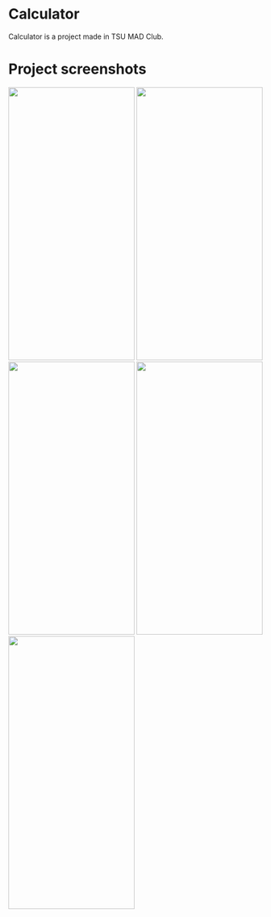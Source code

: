 # Calculator

Calculator is a project made in TSU MAD Club.

# Project screenshots

<p>
    <img src="https://user-images.githubusercontent.com/53006125/226963322-6235a723-f3fe-4443-80a2-adc5be8a7aad.png" width="250" height="540">
    <img src="https://user-images.githubusercontent.com/53006125/226963661-8034bd25-e91b-47b1-9c4f-bbae416f42b1.png" width="250" height="540">
    <img src="https://user-images.githubusercontent.com/53006125/226963942-311e5540-fac9-45f3-9047-bcfc42ba9a90.png" width="250" height="540">
    <img src="https://user-images.githubusercontent.com/53006125/226964196-0a28b709-641f-4892-9a4a-891998d254e7.png" width="250" height="540">
    <img src="https://user-images.githubusercontent.com/53006125/226963409-ece382e4-4e97-497b-837b-a9d152a490c7.png" width="250" height="540">
</p>
